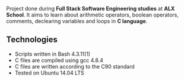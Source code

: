 Project done during **Full Stack Software Engineering studies** at **ALX School**. It aims to learn about arithmetic operators, boolean operators, comments, declearing variables and loops in **C language**.

## Technologies
* Scripts written in Bash 4.3.11(1)
* C files are compiled using gcc 4.8.4
* C files are written according to the C90 standard
* Tested on Ubuntu 14.04 LTS
